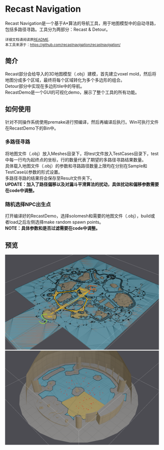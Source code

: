 # Recast Navigation
Recast Navigation是一个基于A*算法的导航工具，用于地图模型中的自动寻路，包括多路径寻路。工具分为两部分：Recast & Detour。

<small>详细文档请阅读原[README](README_ori.md). <br>
本工具来源于：https://github.com/recastnavigation/recastnavigation/ </small>


## 简介
Recast部分会给导入的3D地图模型（.obj）建模，首先建立voxel mold，然后将地图分成多个区域，最终将每个区域转化为多个多边形的组合。<br>
Detour部分中实现在多边形tile中的导航。<br>
RecastDemo是一个GUI的可视化demo，展示了整个工具的所有功能。

## 如何使用

针对不同操作系统使用premake进行预编译，然后再编译后执行。Win可执行文件在RecastDemo下的Bin中。<br>
### 多路径寻路
将地图文件（.obj）放入Meshes目录下，将test文件放入TestCases目录下，test中每一行均为起终点的坐标，行的数量代表了期望的多路径寻路结果数量。<br>
具体载入地图文件（.obj）的参数和寻路路径数量上限均在分别在Sample和TestCase以参数的形式设置。<br>
多路径寻路的结果将会保存至Result文件夹下。<br>
**UPDATE：加入了路径偏移以及对漏斗平滑算法的扰动，具体扰动和偏移参数需要在code中调整。**

### 随机选择NPC出生点
打开编译好的RecastDemo，选择solomesh和需要的地图文件（.obj），build或者load之后左侧选择make random spawn points。<br>
**NOTE：具体参数和是否过滤需要在code中调整。**


## 预览

![screenshot of tme navigation result](tmeland_multipath_navigation_shifted.png)
![screenshot of 3dmusician points picking result](3DMusician_random_spawn_points_picking_filtered.png)

